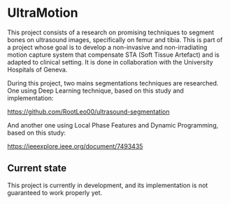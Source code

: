 # UltraMotion

This project consists of a research on promising techniques to segment bones on ultrasound images, specifically on femur and tibia. This is part of a project whose goal is to develop a non-invasive and non-irradiating motion capture system that compensate STA (Soft Tissue Artefact) and is adapted to clinical setting. It is done in collaboration with the University Hospitals of Geneva.

During this project, two mains segmentations techniques are researched. One using Deep Learning technique, based on this study and implementation:

 https://github.com/RootLeo00/ultrasound-segmentation

 And another one using Local Phase Features and Dynamic Programming, based on this study:

 https://ieeexplore.ieee.org/document/7493435

 ## Current state

This project is currently in development, and its implementation is not guaranteed to work properly yet.

